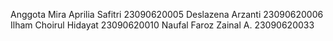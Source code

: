 Anggota 
Mira Aprilia Safitri 23090620005
Deslazena Arzanti 23090620006
Ilham Choirul Hidayat 23090620010
Naufal Faroz Zainal A. 23090620033
